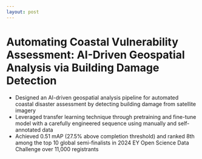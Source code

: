 ```yaml
---
layout: post
---
```


# Automating Coastal Vulnerability Assessment: AI-Driven Geospatial Analysis via Building Damage Detection
- Designed an AI-driven geospatial analysis pipeline for automated coastal disaster assessment by detecting building damage from satellite imagery
- Leveraged transfer learning technique through pretraining and fine-tune model with a carefully engineered sequence using manually and self-annotated data
- Achieved 0.51 mAP (27.5% above completion threshold) and ranked 8th among the top 10 global semi-finalists in 2024 EY Open Science Data Challenge over 11,000 registrants
